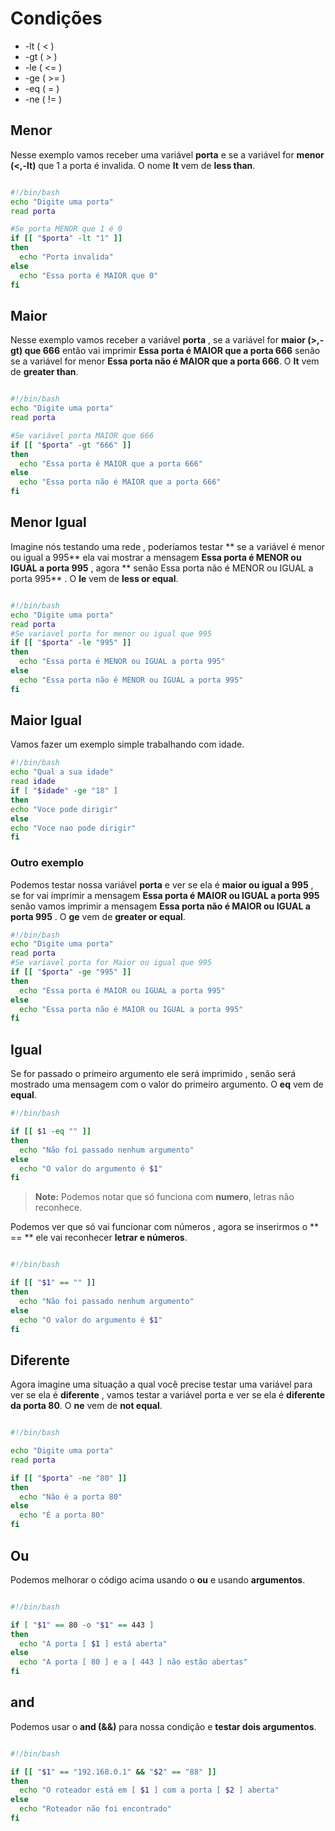 # Condições
- -lt ( < )
- -gt ( > )
- -le ( <= )
- -ge ( >= )
- -eq ( = )
- -ne ( != )

## Menor
Nesse exemplo vamos receber uma variável **porta** e se a variável for **menor (<,-lt)** que 1 a porta é invalida. O nome **lt** vem de **less than**.

```sh

#!/bin/bash
echo "Digite uma porta"
read porta

#Se porta MENOR que 1 é 0
if [[ "$porta" -lt "1" ]]
then
  echo "Porta invalida"
else
  echo "Essa porta é MAIOR que 0"
fi

```

## Maior
Nesse exemplo vamos receber a variável **porta** , se a variável for **maior (>,-gt) que 666** então vai imprimir **Essa porta é MAIOR que a porta 666** senão se a variável for menor **Essa porta não é MAIOR que a porta 666**. O **lt** vem de **greater than**.

```sh

#!/bin/bash
echo "Digite uma porta"
read porta

#Se variável porta MAIOR que 666
if [[ "$porta" -gt "666" ]]
then
  echo "Essa porta é MAIOR que a porta 666"
else
  echo "Essa porta não é MAIOR que a porta 666"
fi

```


## Menor Igual
Imagine nós testando uma rede , poderíamos testar ** se a variável é menor ou igual a 995** ela vai mostrar a mensagem **Essa porta é MENOR ou IGUAL a porta 995** , agora ** senão Essa porta não é MENOR ou IGUAL a porta 995** .
O **le** vem de **less or equal**.

```sh

#!/bin/bash
echo "Digite uma porta"
read porta
#Se variavel porta for menor ou igual que 995
if [[ "$porta" -le "995" ]]
then
  echo "Essa porta é MENOR ou IGUAL a porta 995"
else
  echo "Essa porta não é MENOR ou IGUAL a porta 995"
fi
```

## Maior Igual
Vamos fazer um exemplo simple trabalhando com idade.
```sh
#!/bin/bash
echo "Qual a sua idade"
read idade
if [ "$idade" -ge "18" ]
then
echo "Voce pode dirigir"
else
echo "Voce nao pode dirigir"
fi
```

### Outro exemplo
Podemos testar nossa variável **porta** e ver se ela é **maior ou igual a 995** , se for vai imprimir a mensagem **Essa porta é MAIOR ou IGUAL a porta 995** senão vamos imprimir a mensagem **Essa porta não é MAIOR ou IGUAL a porta 995** . O **ge** vem de **greater or equal**.


```sh
#!/bin/bash
echo "Digite uma porta"
read porta
#Se variavel porta for Maior ou igual que 995
if [[ "$porta" -ge "995" ]]
then
  echo "Essa porta é MAIOR ou IGUAL a porta 995"
else
  echo "Essa porta não é MAIOR ou IGUAL a porta 995"
fi
```


## Igual
Se for passado o primeiro argumento ele será imprimido , senão será mostrado uma mensagem com o valor do primeiro argumento.
O **eq** vem de **equal**.

```sh
#!/bin/bash

if [[ $1 -eq "" ]]
then
  echo "Não foi passado nenhum argumento"
else
  echo "O valor do argumento é $1"
fi

```

> **Note:** Podemos notar que só funciona com **numero**, letras não reconhece.


Podemos ver que só vai funcionar com números , agora se inserirmos o ** == ** ele vai reconhecer **letrar e números**.

```sh

#!/bin/bash

if [[ "$1" == "" ]]
then
  echo "Não foi passado nenhum argumento"
else
  echo "O valor do argumento é $1"
fi


```


## Diferente
Agora imagine uma situação a qual você precise testar uma variável para ver se ela é **diferente** , vamos testar a variável porta e ver se ela é **diferente da porta 80**. O **ne** vem de **not equal**.

```sh

#!/bin/bash

echo "Digite uma porta"
read porta

if [[ "$porta" -ne "80" ]]
then
  echo "Não é a porta 80"
else
  echo "É a porta 80"
fi


```

## Ou
Podemos melhorar o código acima usando o **ou** e usando **argumentos**.

```sh

#!/bin/bash

if [ "$1" == 80 -o "$1" == 443 ]
then
  echo "A porta [ $1 ] está aberta"
else
  echo "A porta [ 80 ] e a [ 443 ] não estão abertas"
fi

```

## and
Podemos usar o **and (&&)** para nossa condição e **testar dois argumentos**.

```sh

#!/bin/bash

if [[ "$1" == "192.168.0.1" && "$2" == "88" ]]
then
  echo "O roteador está em [ $1 ] com a porta [ $2 ] aberta"
else
  echo "Roteador não foi encontrado"
fi


```
